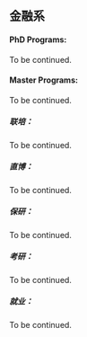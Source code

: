 ## 金融系

#### PhD Programs:

To be continued.

#### Master Programs:

To be continued.

##### 联培：

To be continued.

##### 直博：

To be continued.

##### 保研：

To be continued.

##### 考研：

To be continued.

##### 就业：

To be continued.